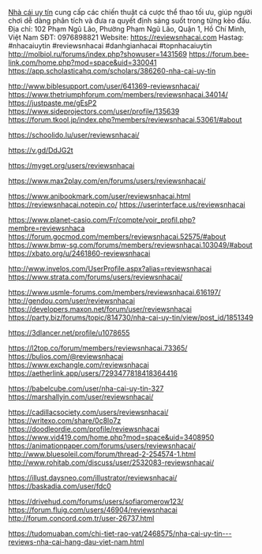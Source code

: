 <a href="https://reviewsnhacai.com">Nhà cái uy tín</a>  cung cấp các chiến thuật cá cược thể thao tối ưu, giúp người chơi dễ dàng phân tích và đưa ra quyết định sáng suốt trong từng kèo đấu.
Địa chỉ: 102 Phạm Ngũ Lão, Phường Phạm Ngũ Lão, Quận 1, Hồ Chí Minh, Việt Nam
SĐT: 0976898821
Website: https://reviewsnhacai.com
Hastag: #nhacaiuytin #reviewsnhacai #danhgianhacai #topnhacaiuytin
http://molbiol.ru/forums/index.php?showuser=1431569
https://forum.bee-link.com/home.php?mod=space&uid=330041
https://app.scholasticahq.com/scholars/386260-nha-cai-uy-tin

http://www.biblesupport.com/user/641369-reviewsnhacai/
https://www.thetriumphforum.com/members/reviewsnhacai.34014/
https://justpaste.me/gEsP2
https://www.sideprojectors.com/user/profile/135639
https://forum.tkool.jp/index.php?members/reviewsnhacai.53061/#about


https://schoolido.lu/user/reviewsnhacai/

https://v.gd/DdJG2t

https://myget.org/users/reviewsnhacai

https://www.max2play.com/en/forums/users/reviewsnhacai/

https://www.anibookmark.com/user/reviewsnhacai.html
https://reviewsnhacai.notepin.co/
https://userinterface.us/reviewsnhacai



https://www.planet-casio.com/Fr/compte/voir_profil.php?membre=reviewsnhaca
https://forum.gocmod.com/members/reviewsnhacai.52575/#about
https://www.bmw-sg.com/forums/members/reviewsnhacai.103049/#about
https://xbato.org/u/2461860-reviewsnhacai

http://www.invelos.com/UserProfile.aspx?alias=reviewsnhacai
https://www.strata.com/forums/users/reviewsnhacai/

https://www.usmle-forums.com/members/reviewsnhacai.616197/
http://gendou.com/user/reviewsnhacai
https://developers.maxon.net/forum/user/reviewsnhacai
https://party.biz/forums/topic/814730/nha-cai-uy-tin/view/post_id/1851349

https://3dlancer.net/profile/u1078655


https://l2top.co/forum/members/reviewsnhacai.73365/
https://bulios.com/@reviewsnhacai
https://www.exchangle.com/reviewsnhacai
https://aetherlink.app/users/7293477818418364416

https://babelcube.com/user/nha-cai-uy-tin-327
https://marshallyin.com/user/reviewsnhacai/

https://cadillacsociety.com/users/reviewsnhacai/
https://writexo.com/share/0c8lo7z
https://doodleordie.com/profile/reviewsnhacai
https://www.vid419.com/home.php?mod=space&uid=3408950
https://animationpaper.com/forums/users/reviewsnhacai/
http://www.bluesoleil.com/forum/thread-2-254574-1.html
http://www.rohitab.com/discuss/user/2532083-reviewsnhacai/

https://illust.daysneo.com/illustrator/reviewsnhacai/
https://baskadia.com/user/fdc0


https://drivehud.com/forums/users/sofiaromerow123/
https://forum.fluig.com/users/46904/reviewsnhacai
http://forum.concord.com.tr/user-26737.html

https://tudomuaban.com/chi-tiet-rao-vat/2468575/nha-cai-uy-tin---reviews-nha-cai-hang-dau-viet-nam.html